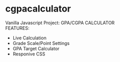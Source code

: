 # cgpacalculator
Vanilla Javascript Project: GPA/CGPA CALCULATOR<br>
FEATURES:
- Live Calculation<br>
- Grade Scale/Point Settings<br>
- GPA Target Calculator<br>
- Responive CSS<br>